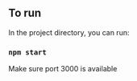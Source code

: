## To run

In the project directory, you can run:

### `npm start`

Make sure port 3000 is available